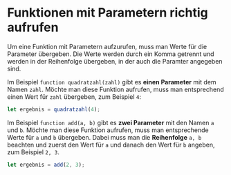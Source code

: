 # Funktionen mit Parametern richtig aufrufen
Um eine Funktion mit Parametern aufzurufen, muss man Werte für die Parameter übergeben. Die Werte werden durch ein Komma getrennt und werden in der Reihenfolge übergeben, in der auch die Paramter angegeben sind.

Im Beispiel `function quadratzahl(zahl)` gibt es **einen Parameter** mit dem Namen `zahl`. Möchte man diese Funktion aufrufen, muss man entsprechend einen Wert für `zahl` übergeben, zum Beispiel `4`:

```js
let ergebnis = quadratzahl(4);
```

Im Beispiel `function add(a, b)` gibt es **zwei Parameter** mit den Namen `a` und `b`. Möchte man diese Funktion aufrufen, muss man entsprechende Werte für `a` und `b` übergeben. Dabei muss man die **Reihenfolge** `a, b` beachten und zuerst den Wert für `a` und danach den Wert für `b` angeben, zum Beispiel `2, 3`.

```js
let ergebnis = add(2, 3);
```
